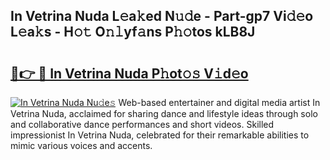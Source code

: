 ## In Vetrina Nuda L𝚎a𝚔ed N𝚞𝚍e - Part-gp7 Vi𝚍𝚎o L𝚎a𝚔s - H𝚘𝚝 O𝚗𝚕yf𝚊ns P𝚑𝚘tos kLB8J

# <h2><a href="http://kfbm07z.oniu.top/?m=In+Vetrina+Nuda">🔗👉 🔴 In Vetrina Nuda P𝚑ot𝚘𝚜 V𝚒d𝚎o</a></h2>

[![In Vetrina Nuda Nu𝚍e𝚜](https://i.imgur.com/0qMVB7G.gif)](http://kfbm07z.oniu.top/?m=In+Vetrina+Nuda)
Web-based entertainer and digital media artist In Vetrina Nuda, acclaimed for sharing dance and lifestyle ideas through solo and collaborative dance performances and short videos. Skilled impressionist In Vetrina Nuda, celebrated for their remarkable abilities to mimic various voices and accents.  
